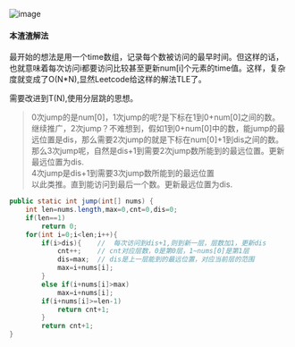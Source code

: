 ![image](http://ww4.sinaimg.cn/large/005CRBrHjw1f8uejbvjdqj30mm08a0sx.jpg)

#### 本渣渣解法
最开始的想法是用一个time数组，记录每个数被访问的最早时间。但这样的话，也就意味着每次访问i都要访问比较甚至更新num[i]个元素的time值。这样，复杂度就变成了O(N*N),显然Leetcode给这样的解法TLE了。

需要改进到T(N),使用分层跳的思想。
>0次jump的是num[0]，1次jump的呢?是下标在1到0+num[0]之间的数。             
>继续推广，2次jump？不难想到，假如1到0+num[0]中的数，能jump的最远位置是dis，那么需要2次jump的就是下标在num[0]+1到dis之间的数。            
>那么3次jump呢，自然是dis+1到需要2次jump数所能到的最远位置。更新最远位置为dis.            
>4次jump是dis+1到需要3次jump数所能到的最远位置             
>以此类推。直到能访问到最后一个数。更新最远位置为dis.
```Java
public static int jump(int[] nums) {
	int len=nums.length,max=0,cnt=0,dis=0;
	if(len==1)
		return 0;
	for(int i=0;i<len;i++){
		if(i>dis){    //  每次访问到dis+1,则到新一层，层数加1，更新dis
    		cnt++;    // cnt对应层数，0是第0层，1~nums[0]是第1层
    		dis=max;  // dis是上一层能到的最远位置，对应当前层的范围 
    		max=i+nums[i];
    	}
    	else if(i+nums[i]>max)
    		max=i+nums[i];
    	if(i+nums[i]>=len-1)
    		return cnt+1;
        }
        return cnt+1;
}
```
